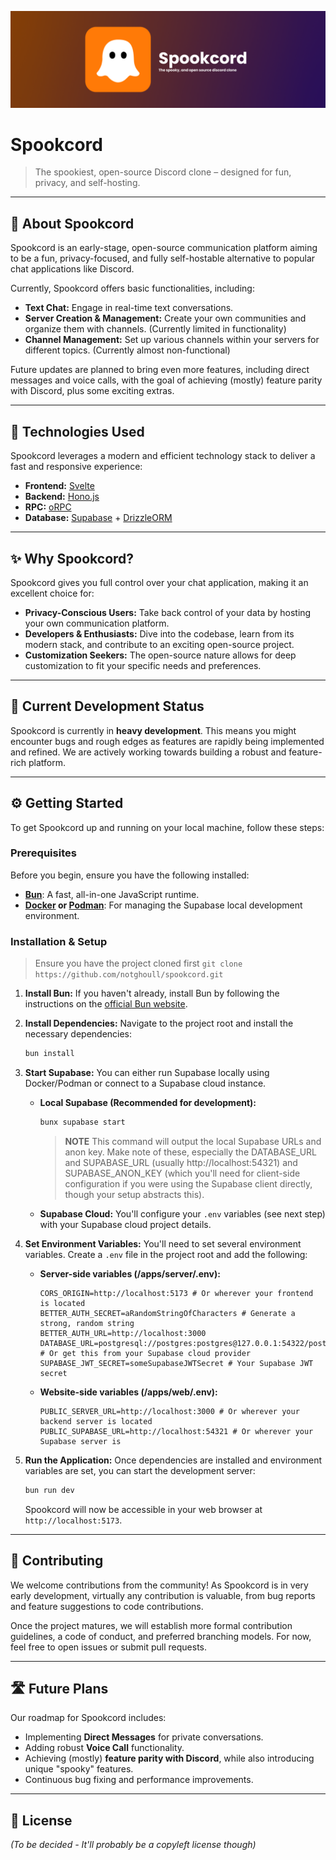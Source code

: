 ![Spookcord banner](.readme_assets/spookcord_banner.png)

# Spookcord
> The spookiest, open-source Discord clone – designed for fun, privacy, and self-hosting.

---

## 👻 About Spookcord

Spookcord is an early-stage, open-source communication platform aiming to be a fun, privacy-focused, and fully self-hostable alternative to popular chat applications like Discord.

Currently, Spookcord offers basic functionalities, including:
* **Text Chat:** Engage in real-time text conversations.
* **Server Creation & Management:** Create your own communities and organize them with channels. (Currently limited in functionality)
* **Channel Management:** Set up various channels within your servers for different topics. (Currently almost non-functional)

Future updates are planned to bring even more features, including direct messages and voice calls, with the goal of achieving (mostly) feature parity with Discord, plus some exciting extras.

---

## 🚀 Technologies Used

Spookcord leverages a modern and efficient technology stack to deliver a fast and responsive experience:

* **Frontend:** [Svelte](https://svelte.dev/)
* **Backend:** [Hono.js](https://hono.dev/)
* **RPC:** [oRPC](https://github.com/oRPC/orpc)
* **Database:** [Supabase](https://supabase.com/) + [DrizzleORM](https://orm.drizzle.team/)

---

## ✨ Why Spookcord?

Spookcord gives you full control over your chat application, making it an excellent choice for:

* **Privacy-Conscious Users:** Take back control of your data by hosting your own communication platform.
* **Developers & Enthusiasts:** Dive into the codebase, learn from its modern stack, and contribute to an exciting open-source project.
* **Customization Seekers:** The open-source nature allows for deep customization to fit your specific needs and preferences.

---

## 🚧 Current Development Status

Spookcord is currently in **heavy development**. This means you might encounter bugs and rough edges as features are rapidly being implemented and refined. We are actively working towards building a robust and feature-rich platform.

---

## ⚙️ Getting Started

To get Spookcord up and running on your local machine, follow these steps:

### Prerequisites

Before you begin, ensure you have the following installed:

* **[Bun](https://bun.sh/)**: A fast, all-in-one JavaScript runtime.
* **[Docker](https://www.docker.com/) or [Podman](https://podman.io/)**: For managing the Supabase local development environment.

### Installation & Setup
> Ensure you have the project cloned first `git clone https://github.com/notghoull/spookcord.git`

1.  **Install Bun:** If you haven't already, install Bun by following the instructions on the [official Bun website](https://bun.sh/docs/installation).
2.  **Install Dependencies:** Navigate to the project root and install the necessary dependencies:
    ```bash
    bun install
    ```
3.  **Start Supabase:** You can either run Supabase locally using Docker/Podman or connect to a Supabase cloud instance.
    * **Local Supabase (Recommended for development):**
        ```bash
        bunx supabase start
        ```
        > **NOTE**
        > This command will output the local Supabase URLs and anon key. Make note of these, especially the DATABASE_URL and SUPABASE_URL (usually http://localhost:54321) and SUPABASE_ANON_KEY (which you'll need for client-side configuration if you were using the Supabase client directly, though your setup abstracts this).
    * **Supabase Cloud:** You'll configure your `.env` variables (see next step) with your Supabase cloud project details.
4.  **Set Environment Variables:** You'll need to set several environment variables. Create a `.env` file in the project root and add the following:

    * **Server-side variables (/apps/server/.env):**
        ```
        CORS_ORIGIN=http://localhost:5173 # Or wherever your frontend is located
        BETTER_AUTH_SECRET=aRandomStringOfCharacters # Generate a strong, random string
        BETTER_AUTH_URL=http://localhost:3000
        DATABASE_URL=postgresql://postgres:postgres@127.0.0.1:54322/postgres # Or get this from your Supabase cloud provider
        SUPABASE_JWT_SECRET=someSupabaseJWTSecret # Your Supabase JWT secret
        ```
    * **Website-side variables (/apps/web/.env):**
        ```
        PUBLIC_SERVER_URL=http://localhost:3000 # Or wherever your backend server is located
        PUBLIC_SUPABASE_URL=http://localhost:54321 # Or wherever your Supabase server is
        ```
5.  **Run the Application:** Once dependencies are installed and environment variables are set, you can start the development server:
    ```bash
    bun run dev
    ```
    Spookcord will now be accessible in your web browser at `http://localhost:5173`.

---

## 🤝 Contributing

We welcome contributions from the community! As Spookcord is in very early development, virtually any contribution is valuable, from bug reports and feature suggestions to code contributions.

Once the project matures, we will establish more formal contribution guidelines, a code of conduct, and preferred branching models. For now, feel free to open issues or submit pull requests.

---

## 🛣️ Future Plans

Our roadmap for Spookcord includes:

* Implementing **Direct Messages** for private conversations.
* Adding robust **Voice Call** functionality.
* Achieving (mostly) **feature parity with Discord**, while also introducing unique "spooky" features.
* Continuous bug fixing and performance improvements.

---

## 📄 License

*(To be decided - It'll probably be a copyleft license though)*
